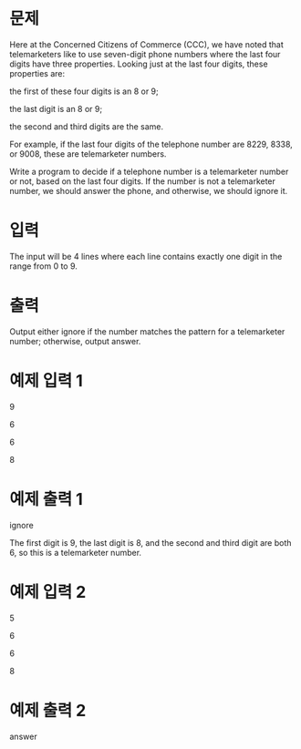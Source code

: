 # 문제
Here at the Concerned Citizens of Commerce (CCC), we have noted that telemarketers like to use seven-digit phone numbers where the last four digits have three properties. Looking just at the last four digits, these properties are:


the first of these four digits is an 8 or 9;

the last digit is an 8 or 9;

the second and third digits are the same.

For example, if the last four digits of the telephone number are 8229, 8338, or 9008, these are telemarketer numbers.

Write a program to decide if a telephone number is a telemarketer number or not, based on the last four digits. If the number is not a telemarketer number, we should answer the phone, and otherwise, we should ignore it.

# 입력
The input will be 4 lines where each line contains exactly one digit in the range from 0 to 9.

# 출력
Output either ignore if the number matches the pattern for a telemarketer number; otherwise, output answer.

# 예제 입력 1 

9

6

6

8

# 예제 출력 1 

ignore

The first digit is 9, the last digit is 8, and the second and third digit are both 6, so this is a telemarketer number.



# 예제 입력 2 

5

6

6

8

# 예제 출력 2 

answer

